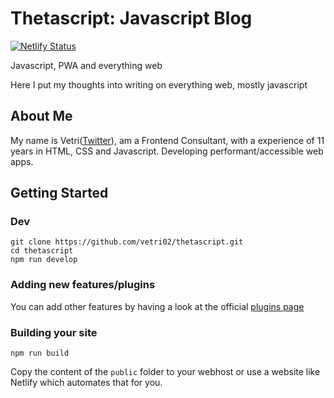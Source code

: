 # Thetascript: Javascript Blog

[![Netlify Status](https://api.netlify.com/api/v1/badges/565062c6-a431-4fdb-8c03-b9ef838d5ac3/deploy-status)](https://app.netlify.com/sites/thetascript/deploys)

Javascript, PWA and everything web

Here I put my thoughts into writing on everything web, mostly javascript

## About Me

My name is Vetri([Twitter](https://twitter.com/vetri02)), am a Frontend Consultant, with a experience of 11 years in HTML, CSS and Javascript. Developing performant/accessible web apps.


## Getting Started

### Dev
```
git clone https://github.com/vetri02/thetascript.git
cd thetascript
npm run develop
```

### Adding new features/plugins

You can add other features by having a look at the official [plugins page](https://www.gatsbyjs.org/docs/plugins/)

### Building your site

```
npm run build
```

Copy the content of the `public` folder to your webhost or use a website like Netlify which automates that for you.


